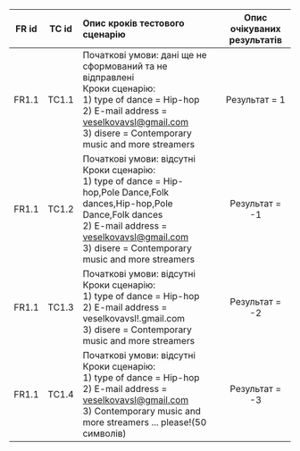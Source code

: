 |FR id|TC id|Опис кроків тестового сценарію|Опис очікуваних результатів|
|:-:|:-:|:-|:-:|
|FR1.1|TC1.1|Початкові умови: дані ще не сформований та не відправлені <br> Кроки сценарію: <br> 1) type of dance = Hip-hop <br> 2) E-mail address = veselkovavsl@gmail.com <br> 3) disere = Contemporary music and more streamers|Результат = 1|
|FR1.1|TC1.2|Початкові умови: відсутні <br> Кроки сценарію: <br> 1) type of dance = Hip-hop,Pole Dance,Folk dances,Hip-hop,Pole Dance,Folk dances  <br> 2) E-mail address = veselkovavsl@gmail.com <br> 3) disere = Contemporary music and more streamers|Результат = -1|
|FR1.1|TC1.3|Початкові умови: відсутні <br> Кроки сценарію: <br> 1) type of dance = Hip-hop  <br> 2) E-mail address = veselkovavsl!.gmail.com <br> 3) disere = Contemporary music and more streamers|Результат = -2|
|FR1.1|TC1.4|Початкові умови: відсутні <br> Кроки сценарію: <br> 1) type of dance = Hip-hop  <br> 2) E-mail address = veselkovavsl@gmail.com  <br> 3) Contemporary music and more streamers ... please!(50 символів)|Результат = -3|
